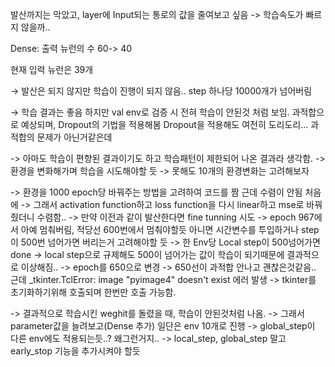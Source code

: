 발산까지는 막았고, layer에 Input되는 통로의 값을 줄여보고 싶음 -> 학습속도가 빠르지 않을까..

Dense: 출력 뉴런의 수 60-> 40

현재 입력 뉴런은 39개 

→ 발산은 되지 않지만 학습이 진행이 되지 않음.. step 하나당 10000개가 넘어버림

→ 학습 결과는 좋음 하지만 val env로 검증 시 전혀 학습이 안된것 처럼 보임.
   과적합으로 예상되며, Dropout의 기법을 적용해봄
   Dropout을 적용해도 여전히 도리도리... 과적합의 문제가 아닌거같은데
  
-> 아마도 학습이 편향된 결과이기도 하고 학습패턴이 제한되어 나온 결과라 생각함.
-> 환경을 변화해가며 학습을 시도해야할 듯 -> 못해도 10개의 환경변화는 고려해보자  

-> 환경을 1000 epoch당 바꿔주는 방법을 고려하여 코드를 짬 근데 수렴이 안됨 처음에
-> 그래서 activation function하고 loss function을 다시  linear하고 mse로 바꿔줬더니 수렴함..
-> 만약 이전과 같이 발산한다면 fine tunning 시도
-> epoch 967에서 아예 멈춰버림, 적당선 600번에서 멈춰야할듯 아니면 시간변수를 투입하거나 step이 500번 넘어가면 버리는거 고려해야할 듯
-> 한 Env당 Local step이 500넘어가면 done
-> local step으로 규제해도 500이 넘어가는 값이 학습이 되기때문에 결과적으로 이상해짐..
-> epoch를 650으로 변경
-> 650선이 과적합 안나고 괜찮은것같음.. 근데 _tkinter.TclError: image "pyimage4" doesn't exist 에러 발생
-> tkinter를 초기화하기위해 호출되며 한번만 호출 가능함.

-> 결과적으로 학습시킨 weghit를 돌렸을 때, 학습이 안된것처럼 나옴.
-> 그래서 parameter값을 늘려보고(Dense 추가) 일단은 env 10개로 진행
-> global_step이 다른 env에도 적용되는듯..? 왜그런거지..
-> local_step, global_step 말고 early_stop 기능을 추가시켜야 할듯
